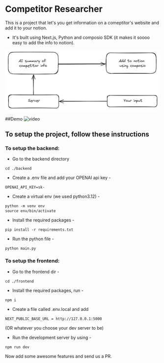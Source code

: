 # Competitor Researcher

This is a project that let's you get information on a comeptitor's website and add it to your notion.

- It's built using Next.js, Python and composio SDK (it makes it soooo easy to add the info to notion).

![image info](./flow.png)

##Demo
![video](https://github.com/anonthedev/competitor-researcher/assets/84020006/ab61cb5d-bbea-4695-ac82-ded6a49a90e4)


## To setup the project, follow these instructions
### To setup the backend:
- Go to the backend directory 
```
cd ./backend
```
- Create a .env file and add your OPENAI api key - 
```
OPENAI_API_KEY=sk-
```
- Create a virtual env (we used python3.12) - 
```
python -m venv env
source env/bin/activate
```
- Install the required packages - 
```
pip install -r requirements.txt
```
- Run the python file - 
```
python main.py
```

### To setup the frontend:
- Go to the frontend dir - 
```
cd ./frontend
```
- Install the required packages, run - 
```
npm i
```
- Create a file called .env.local and add 
```
NEXT_PUBLIC_BASE_URL = http://127.0.0.1:5000
``` 
(OR  whatever you choose your dev server to be)
- Run the development server by using - 
```
npm run dev
```

Now add some awesome features and send us a PR.

